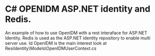 C# OPENIDM ASP.NET identity and Redis.
===================================

An example of how to use OpenIDM with a rest interaface for ASP.NET Identity.
Redis is used as the ASP.NET identity repository to enable multi server use.
Id OpenIDM is the main interest look at ResiIdentity\Models\OpenIDMUserContext.cs

